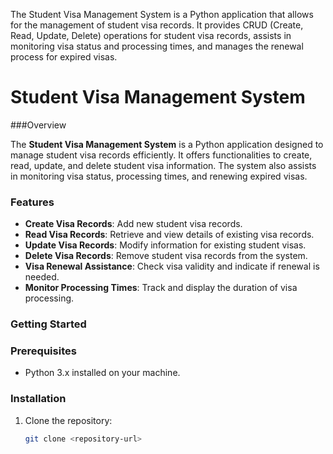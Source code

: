 The Student Visa Management System is a Python application that allows for the management of student visa records. It provides CRUD (Create, Read, Update, Delete) operations for student visa records, assists in monitoring visa status and processing times, and manages the renewal process for expired visas.
# Student Visa Management System

###Overview

The **Student Visa Management System** is a Python application designed to manage student visa records efficiently. It offers functionalities to create, read, update, and delete student visa information. The system also assists in monitoring visa status, processing times, and renewing expired visas.

### Features

- **Create Visa Records**: Add new student visa records.
- **Read Visa Records**: Retrieve and view details of existing visa records.
- **Update Visa Records**: Modify information for existing student visas.
- **Delete Visa Records**: Remove student visa records from the system.
- **Visa Renewal Assistance**: Check visa validity and indicate if renewal is needed.
- **Monitor Processing Times**: Track and display the duration of visa processing.

### Getting Started

### Prerequisites

- Python 3.x installed on your machine.

### Installation

1. Clone the repository:
   ```bash
   git clone <repository-url>
